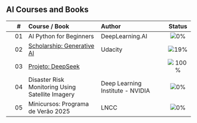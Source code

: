 ## AI Courses and Books


|  | # | Course / Book | Author | Status |
|:---:|:---:|:---|:---|:---:|
|  | 01 | AI Python for Beginners | DeepLearning.AI | ![0%](https://geps.dev/progress/0) |
|  | 02 | [Scholarship: Generative AI](https://github.com/cintia-shinoda/ai/tree/main/02-Udacity-GenAI) | Udacity | ![19%](https://geps.dev/progress/19) |
|  | 03 | [Projeto: DeepSeek](https://github.com/cintia-shinoda/ai/tree/main/03-Chat-DeepSeek) |  | ![100%](https://geps.dev/progress/100) |  
|  | 04 | Disaster Risk Monitoring Using Satellite Imagery | Deep Learning Institute - NVIDIA | ![0%](https://geps.dev/progress/0) |
|  | 05 | Minicursos: Programa de Verão 2025 | LNCC | ![0%](https://geps.dev/progress/0) |


<!-- |  | 1 | [Become an AI Developer Code-Along Series](https://github.com/cintia-shinoda/ai/tree/master/1-Become-AI-Dev) | DataCamp | ![0%](https://progress-bar.dev/0) |
|  | 2 | Formação OpenAI e Python: crie ferramentas poderosas e chatbots inteligentes com as APIs da OpenAI | Alura | ![0%](https://progress-bar.dev/0) |
|  | 3 | Bootcamp: IA Generativa com AWS | trybe | ![9%](https://progress-bar.dev/9) |
|  | 4 | Introduction to ChatGPT | DataCamp | ![0%](https://progress-bar.dev/0) | -->